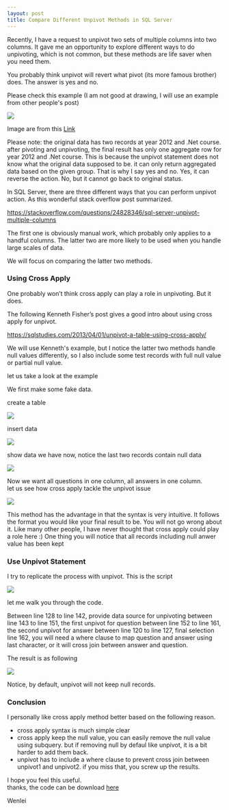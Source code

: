 ```yaml
---
layout: post
title: Compare Different Unpivot Methods in SQL Server
---
```


Recently, I have a request to unpivot two sets of multiple columns into two columns. It gave me an opportunity to explore different ways to do unpivoting, which is not common, but these methods are life saver when you need them.

You probably think unpivot will revert what pivot (its more famous brother) does. The answer is yes and no. 

Please check this example (I am not good at drawing, I will use an example from other people's post)  

<img src="/images/blog42/UNPIVOT-Example-in-Sql-Server.jpg">  

Image are from this [Link](https://sqlhints.com/2014/03/10/pivot-and-unpivot-in-sql-server/)   

Please note: the original data has two records at year 2012 and .Net course.  after pivoting and unpivoting,  the final result has only one aggregate row for year 2012 and .Net course. This is because the unpivot statement does not know what the original data supposed to be. it can only return aggregated data based on the given group. That is  why I say yes and no.  Yes, it can reverse the action. No, but it cannot go back to original status. 

In SQL Server, there are three different ways that you can perform unpivot action. As this wonderful stack overflow post summarized.  

<https://stackoverflow.com/questions/24828346/sql-server-unpivot-multiple-columns>  

The first one is obviously manual work, which probably only applies to a handful columns. The latter two are more likely to be used when you handle large scales of data.

We will focus on comparing the latter two methods.

### Using Cross Apply
One probably won’t think cross apply can play a role in unpivoting.  But it does.

The following Kenneth Fisher’s post gives a good intro about using cross apply for unpivot.  

<https://sqlstudies.com/2013/04/01/unpivot-a-table-using-cross-apply/>   

We will use Kenneth's example, but I notice the latter two methods handle null values differently, so I also include some test records with full null value or partial null value.

let us take a look at the example  

We first make some fake data.  

create a table  

<img src="/images/blog42/create_table.PNG">  

insert data

<img src="/images/blog42/insert_value.PNG">   

show data we have now, notice the last two records contain null data  

<img src="/images/blog42/inserted_records.PNG">  

Now we want all questions in one column, all answers in one column.   
let us see how cross apply tackle the unpivot issue  

<img src="/images/blog42/cross_apply.PNG"> 

This method has the advantage in that  the syntax is very intuitive. It follows the format you would like  your final result to be. You will  not go wrong about it. Like many other people, I have never thought that cross apply could play a role here :)
One thing you will notice that all records including  null anwer value has been kept


### Use Unpivot Statement

I try to replicate the process with unpivot.  This is the script

<img src="/images/blog42/pivot_script.PNG">   

let me walk you through the code.

Between line 128 to line 142, provide data source for unpivoting
between line 143 to line 151, the first unpivot for question
between line 152 to line 161, the second unpivot for answer
between line 120 to line 127, final selection
line 162,  you will need a where clause to map question and answer using last character, or it will cross join between answer and question. 

The result is as following

<img src="/images/blog42/pivot_result.PNG">   

Notice, by default, unpivot will not keep null records. 

### Conclusion

I personally like cross apply method better based on the following reason.
* cross apply syntax is much simple clear
* cross apply keep the null value, you can easily remove the null value using subquery. but if removing null by defaul like unpivot, it is a bit harder to add them back. 
* unpivot has to include a where clause to prevent cross join between unpivot1 and unpivot2. if you miss that, you screw up the results.

I hope you feel this useful.   
thanks, the code can be download <a href="/Files/unpivot_using_cross_apply.sql">here</a> 

Wenlei
